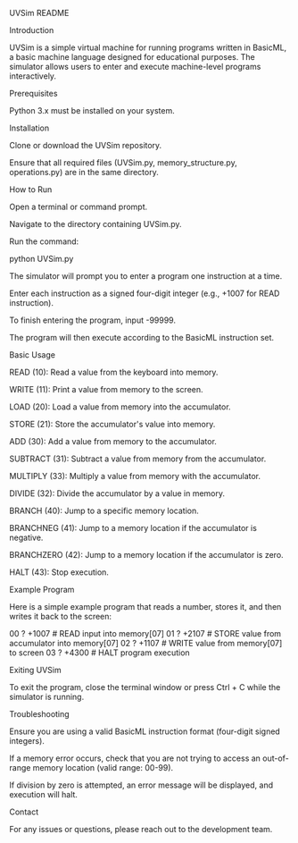 UVSim README

Introduction

UVSim is a simple virtual machine for running programs written in BasicML, a basic machine language designed for educational purposes. The simulator allows users to enter and execute machine-level programs interactively.

Prerequisites

Python 3.x must be installed on your system.

Installation

Clone or download the UVSim repository.

Ensure that all required files (UVSim.py, memory_structure.py, operations.py) are in the same directory.

How to Run

Open a terminal or command prompt.

Navigate to the directory containing UVSim.py.

Run the command:

python UVSim.py

The simulator will prompt you to enter a program one instruction at a time.

Enter each instruction as a signed four-digit integer (e.g., +1007 for READ instruction).

To finish entering the program, input -99999.

The program will then execute according to the BasicML instruction set.

Basic Usage

READ (10): Read a value from the keyboard into memory.

WRITE (11): Print a value from memory to the screen.

LOAD (20): Load a value from memory into the accumulator.

STORE (21): Store the accumulator's value into memory.

ADD (30): Add a value from memory to the accumulator.

SUBTRACT (31): Subtract a value from memory from the accumulator.

MULTIPLY (33): Multiply a value from memory with the accumulator.

DIVIDE (32): Divide the accumulator by a value in memory.

BRANCH (40): Jump to a specific memory location.

BRANCHNEG (41): Jump to a memory location if the accumulator is negative.

BRANCHZERO (42): Jump to a memory location if the accumulator is zero.

HALT (43): Stop execution.

Example Program

Here is a simple example program that reads a number, stores it, and then writes it back to the screen:

00 ? +1007  # READ input into memory[07]
01 ? +2107  # STORE value from accumulator into memory[07]
02 ? +1107  # WRITE value from memory[07] to screen
03 ? +4300  # HALT program execution

Exiting UVSim

To exit the program, close the terminal window or press Ctrl + C while the simulator is running.

Troubleshooting

Ensure you are using a valid BasicML instruction format (four-digit signed integers).

If a memory error occurs, check that you are not trying to access an out-of-range memory location (valid range: 00-99).

If division by zero is attempted, an error message will be displayed, and execution will halt.

Contact

For any issues or questions, please reach out to the development team.
